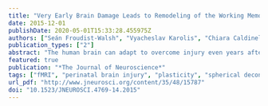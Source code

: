 ```yaml
---
title: "Very Early Brain Damage Leads to Remodeling of the Working Memory System in Adulthood: A Combined fMRI/Tractography Study"
date: 2015-12-01
publishDate: 2020-05-01T15:33:28.455975Z
authors: ["Seán Froudist-Walsh", "Vyacheslav Karolis", "Chiara Caldinelli", "Philip J. Brittain", "Jasmin Kroll", "Elisa Rodríguez-Toscano", "Marcello Tesse", "Matthew Colquhoun", "Oliver Howes", "Flavio Dell'Acqua", "Michel Thiebaut de Schotten", "Robin M. Murray", "Steven C. R. Williams", "Chiara Nosarti"]
publication_types: ["2"]
abstract: "The human brain can adapt to overcome injury even years after an initial insult. One hypothesis states that early brain injury survivors, by taking advantage of critical periods of high plasticity during childhood, should recover more successfully than those who suffer injury later in life. This hypothesis has been challenged by recent studies showing worse cognitive outcome in individuals with early brain injury, compared with individuals with later brain injury, with working memory particularly affected. We invited individuals who suffered perinatal brain injury (PBI) for an fMRI/diffusion MRI tractography study of working memory and hypothesized that, 30 years after the initial injury, working memory deficits in the PBI group would remain, despite compensatory activation in areas outside the typical working memory network. Furthermore we hypothesized that the amount of functional reorganization would be related to the level of injury to the dorsal cingulum tract, which connects medial frontal and parietal working memory structures. We found that adults who suffered PBI did not significantly differ from controls in working memory performance. They exhibited less activation in classic frontoparietal working memory areas and a relative overactivation of bilateral perisylvian cortex compared with controls. Structurally, the dorsal cingulum volume and hindrance-modulated orientational anisotropy was significantly reduced in the PBI group. Furthermore there was uniquely in the PBI group a significant negative correlation between the volume of this tract and activation in the bilateral perisylvian cortex and a positive correlation between this activation and task performance. This provides the first evidence of compensatory plasticity of the working memory network following PBI. SIGNIFICANCE STATEMENT Here we used the example of perinatal brain injury (PBI) associated with very preterm birth to study the brain's ability to adapt to injury sustained early in life. In adulthood, individuals with PBI did not show significant deficits in working memory, but exhibited less activation in typical frontoparietal working memory areas. They also showed a relative overactivation of nontask-specific brain areas (perisylvian cortex) compared with controls, and such activation was negatively correlated with the size of white matter pathways involved in working memory (dorsal cingulum). Furthermore, this “extra” activation was associated with better working memory performance and could represent a novel compensatory mechanism following PBI. Such information could inform the development of neuroscience-based cognitive interventions following PBI."
featured: true
publication: "*The Journal of Neuroscience*"
tags: ["fMRI", "perinatal brain injury", "plasticity", "spherical deconvolution", "tractography", "working memory"]
url_pdf: "http://www.jneurosci.org/content/35/48/15787"
doi: "10.1523/JNEUROSCI.4769-14.2015"
---
```


